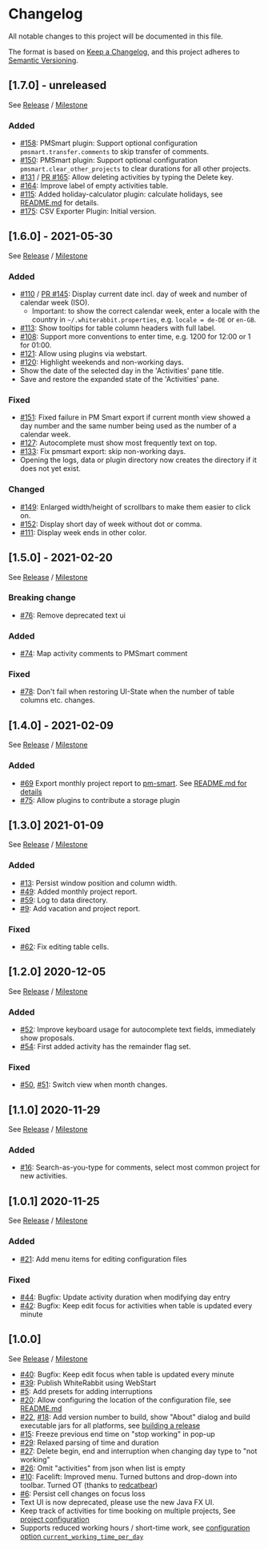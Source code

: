 # Changelog
All notable changes to this project will be documented in this file.

The format is based on [Keep a Changelog](https://keepachangelog.com/en/1.0.0/),
and this project adheres to [Semantic Versioning](https://semver.org/spec/v2.0.0.html).

## [1.7.0] - unreleased

See [Release](https://github.com/itsallcode/white-rabbit/releases/tag/v1.7.0) / [Milestone](https://github.com/itsallcode/white-rabbit/milestone/9?closed=1)

### Added

* [#158](https://github.com/itsallcode/white-rabbit/issues/158): PMSmart plugin: Support optional configuration  `pmsmart.transfer.comments` to skip transfer of comments.
* [#150](https://github.com/itsallcode/white-rabbit/issues/150): PMSmart plugin: Support optional configuration  `pmsmart.clear_other_projects` to clear durations for all other projects.
* [#131](https://github.com/itsallcode/white-rabbit/issues/131) / [PR #165](https://github.com/itsallcode/white-rabbit/pull/165): Allow deleting activities by typing the Delete key.
* [#164](https://github.com/itsallcode/white-rabbit/pull/164): Improve label of empty activities table.
* [#115](https://github.com/itsallcode/white-rabbit/issues/115): Added holiday-calculator plugin: calculate holidays, see [README.md](README.md#holidays_calculator) for details.
* [#175](https://github.com/itsallcode/white-rabbit/pull/175): CSV Exporter Plugin: Initial version.

## [1.6.0] - 2021-05-30

See [Release](https://github.com/itsallcode/white-rabbit/releases/tag/v1.6.0) / [Milestone](https://github.com/itsallcode/white-rabbit/milestone/8?closed=1)

### Added

* [#110](https://github.com/itsallcode/white-rabbit/issues/110) / [PR #145](https://github.com/itsallcode/white-rabbit/pull/145): Display current date incl. day of week and number of calendar week (ISO).
  * Important: to show the correct calendar week, enter a locale with the country in `~/.whiterabbit.properties`, e.g. `locale = de-DE` or `en-GB`.
* [#113](https://github.com/itsallcode/white-rabbit/issues/113): Show tooltips for table column headers with full label.
* [#108](https://github.com/itsallcode/white-rabbit/issues/108): Support more conventions to enter time, e.g. 1200 for 12:00 or 1 for 01:00.
* [#121](https://github.com/itsallcode/white-rabbit/pull/121): Allow using plugins via webstart.
* [#120](https://github.com/itsallcode/white-rabbit/pull/120): Highlight weekends and non-working days.
* Show the date of the selected day in the 'Activities' pane title.
* Save and restore the expanded state of the 'Activities' pane.

### Fixed

* [#151](https://github.com/itsallcode/white-rabbit/pull/151): Fixed failure in PM Smart export if current month view showed a day number and the same number being used as the number of a calendar week.
* [#127](https://github.com/itsallcode/white-rabbit/issues/127): Autocomplete must show most frequently text on top.
* [#133](https://github.com/itsallcode/white-rabbit/pull/133): Fix pmsmart export: skip non-working days.
* Opening the logs, data or plugin directory now creates the directory if it does not yet exist.

### Changed

* [#149](https://github.com/itsallcode/white-rabbit/pull/149): Enlarged width/height of scrollbars to make them easier to click on.
* [#152](https://github.com/itsallcode/white-rabbit/issues/152): Display short day of week without dot or comma.
* [#111](https://github.com/itsallcode/white-rabbit/pull/111): Display week ends in other color.

## [1.5.0] - 2021-02-20

See [Release](https://github.com/itsallcode/white-rabbit/releases/tag/v1.5.0) / [Milestone](https://github.com/itsallcode/white-rabbit/milestone/7?closed=1)

### Breaking change

* [#76](https://github.com/itsallcode/white-rabbit/issues/76): Remove deprecated text ui

### Added

* [#74](https://github.com/itsallcode/white-rabbit/issues/74): Map activity comments to PMSmart comment

### Fixed

* [#78](https://github.com/itsallcode/white-rabbit/issues/78): Don't fail when restoring UI-State when the number of table columns etc. changes.

## [1.4.0] - 2021-02-09

See [Release](https://github.com/itsallcode/white-rabbit/releases/tag/v1.4.0) / [Milestone](https://github.com/itsallcode/white-rabbit/milestone/6?closed=1)

### Added

* [#69](https://github.com/itsallcode/white-rabbit/pull/69) Export monthly project report to [pm-smart](https://www.pm-smart.com/en/projekt-management-software). See [README.md for details](README.md#pmsmart)
* [#75](https://github.com/itsallcode/white-rabbit/pull/75): Allow plugins to contribute a storage plugin

## [1.3.0] 2021-01-09

See [Release](https://github.com/itsallcode/white-rabbit/releases/tag/v1.3.0) / [Milestone](https://github.com/itsallcode/white-rabbit/milestone/5?closed=1)

### Added

* [#13](https://github.com/itsallcode/white-rabbit/issues/13): Persist window position and column width.
* [#49](https://github.com/itsallcode/white-rabbit/issues/49): Added monthly project report.
* [#59](https://github.com/itsallcode/white-rabbit/issues/59): Log to data directory.
* [#9](https://github.com/itsallcode/white-rabbit/issues/9): Add vacation and project report.

### Fixed

* [#62](https://github.com/itsallcode/white-rabbit/issues/62): Fix editing table cells.

## [1.2.0] 2020-12-05

See [Release](https://github.com/itsallcode/white-rabbit/releases/tag/v1.2.0) / [Milestone](https://github.com/itsallcode/white-rabbit/milestone/4?closed=1)

### Added

* [#52](https://github.com/itsallcode/white-rabbit/issues/52): Improve keyboard usage for autocomplete text fields, immediately show proposals.
* [#54](https://github.com/itsallcode/white-rabbit/issues/54): First added activity has the remainder flag set.

### Fixed

* [#50](https://github.com/itsallcode/white-rabbit/issues/50), [#51](https://github.com/itsallcode/white-rabbit/issues/51): Switch view when month changes.

## [1.1.0] 2020-11-29

See [Release](https://github.com/itsallcode/white-rabbit/releases/tag/v1.1.0) / [Milestone](https://github.com/itsallcode/white-rabbit/milestone/2?closed=1)

### Added

* [#16](https://github.com/itsallcode/white-rabbit/issues/16): Search-as-you-type for comments, select most common project for new activities.

## [1.0.1] 2020-11-25

See [Release](https://github.com/itsallcode/white-rabbit/releases/tag/v1.0.1) / [Milestone](https://github.com/itsallcode/white-rabbit/milestone/3?closed=1)

### Added

* [#21](https://github.com/itsallcode/white-rabbit/issues/21): Add menu items for editing configuration files

### Fixed

* [#44](https://github.com/itsallcode/white-rabbit/pull/44): Bugfix: Update activity duration when modifying day entry
* [#42](https://github.com/itsallcode/white-rabbit/pull/42): Bugfix: Keep edit focus for activities when table is updated every minute

## [1.0.0]

See [Release](https://github.com/itsallcode/white-rabbit/releases/tag/v1.0.0) / [Milestone](https://github.com/itsallcode/white-rabbit/milestone/1?closed=1)

* [#40](https://github.com/itsallcode/white-rabbit/pull/40): Bugfix: Keep edit focus when table is updated every minute
* [#39](https://github.com/itsallcode/white-rabbit/pull/39): Publish WhiteRabbit using WebStart
* [#5](https://github.com/itsallcode/white-rabbit/issues/5): Add presets for adding interruptions
* [#20](https://github.com/itsallcode/white-rabbit/issues/20): Allow configuring the location of the configuration file, see [README.md](README.md#configuration)
* [#22](https://github.com/itsallcode/white-rabbit/issues/22), [#18](https://github.com/itsallcode/white-rabbit/issues/18): Add version number to build, show "About" dialog and build executable jars for all platforms, see [building a release](README.md#build_and_deploy)
* [#15](https://github.com/itsallcode/white-rabbit/issues/15): Freeze previous end time on "stop working" in pop-up
* [#29](https://github.com/itsallcode/white-rabbit/issues/29): Relaxed parsing of time and duration
* [#27](https://github.com/itsallcode/white-rabbit/issues/27): Delete begin, end and interruption when changing day type to "not working"
* [#26](https://github.com/itsallcode/white-rabbit/issues/26): Omit "activities" from json when list is empty
* [#10](https://github.com/itsallcode/white-rabbit/issues/10): Facelift: Improved menu. Turned buttons and drop-down into toolbar. Turned OT (thanks to [redcatbear](https://github.com/redcatbear))
* [#6](https://github.com/itsallcode/white-rabbit/issues/6): Persist cell changes on focus loss
* Text UI is now deprecated, please use the new Java FX UI.
* Keep track of activities for time booking on multiple projects, See [project configuration](README.md#project_config)
* Supports reduced working hours / short-time work, see [configuration option `current_working_time_per_day`](README.md#optional_config)
